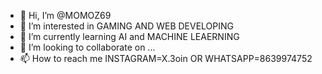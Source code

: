 - 👋 Hi, I’m @MOMOZ69
- 👀 I’m interested in GAMING AND WEB DEVELOPING
- 🌱 I’m currently learning AI and MACHINE LEAERNING
- 💞️ I’m looking to collaborate on ...
- 📫 How to reach me INSTAGRAM=X.3oin OR WHATSAPP=8639974752

<!---
MOMOZ69/MOMOZ69 is a ✨ special ✨ repository because its `README.md` (this file) appears on your GitHub profile.
You can click the Preview link to take a look at your changes.
--->

